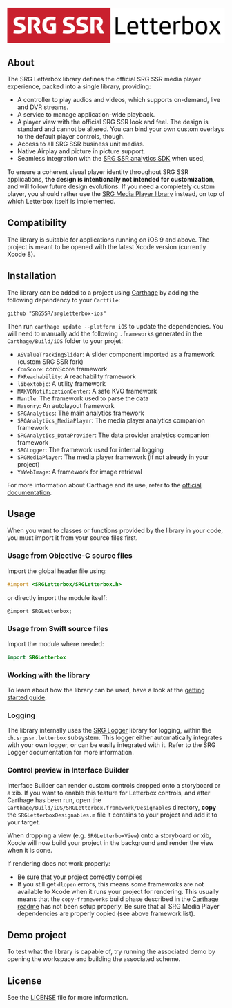 ![SRG Letterbox logo](README-images/logo.png)

## About

The SRG Letterbox library defines the official SRG SSR media player experience, packed into a single library, providing:

* A controller to play audios and videos, which supports on-demand, live and DVR streams.
* A service to manage application-wide playback. 
* A player view with the official SRG SSR look and feel. The design is standard and cannot be altered. You can bind your own custom overlays to the default player controls, though.
* Access to all SRG SSR business unit medias.
* Native Airplay and picture in picture support.
* Seamless integration with the [SRG SSR analytics SDK](https://github.com/SRGSSR/srganalytics-ios) when used,

To ensure a coherent visual player identity throughout SRG SSR applications, **the design is intentionally not intended for customization**, and will follow future design evolutions. If you need a completely custom player, you should rather use the [SRG Media Player library](https://github.com/SRGSSR/SRGMediaPlayer-iOS) instead, on top of which Letterbox itself is implemented.

## Compatibility

The library is suitable for applications running on iOS 9 and above. The project is meant to be opened with the latest Xcode version (currently Xcode 8).

## Installation

The library can be added to a project using [Carthage](https://github.com/Carthage/Carthage)  by adding the following dependency to your `Cartfile`:
    
```
github "SRGSSR/srgletterbox-ios"
```

Then run `carthage update --platform iOS` to update the dependencies. You will need to manually add the following `.framework`s generated in the `Carthage/Build/iOS` folder to your projet:

  * `ASValueTrackingSlider`: A slider component imported as a framework (custom SRG SSR fork)
  * `ComScore`: comScore framework
  * `FXReachability`: A reachability framework
  * `libextobjc`: A utility framework
  * `MAKVONotificationCenter`: A safe KVO framework
  * `Mantle`:  The framework used to parse the data
  * `Masonry`: An autolayout framework
  * `SRGAnalytics`: The main analytics framework
  * `SRGAnalytics_MediaPlayer`: The media player analytics companion framework
  * `SRGAnalytics_DataProvider`: The data provider analytics companion framework
  * `SRGLogger`: The framework used for internal logging
  * `SRGMediaPlayer`: The media player framework (if not already in your project)
  * `YYWebImage`: A framework for image retrieval

For more information about Carthage and its use, refer to the [official documentation](https://github.com/Carthage/Carthage).

## Usage

When you want to classes or functions provided by the library in your code, you must import it from your source files first.

### Usage from Objective-C source files

Import the global header file using:

```objective-c
#import <SRGLetterbox/SRGLetterbox.h>
```

or directly import the module itself:

```objective-c
@import SRGLetterbox;
```

### Usage from Swift source files

Import the module where needed:

```swift
import SRGLetterbox
```

### Working with the library

To learn about how the library can be used, have a look at the [getting started guide](Documentation/Getting-started.md).

### Logging

The library internally uses the [SRG Logger](https://github.com/SRGSSR/srglogger-ios) library for logging, within the `ch.srgssr.letterbox` subsystem. This logger either automatically integrates with your own logger, or can be easily integrated with it. Refer to the SRG Logger documentation for more information.

### Control preview in Interface Builder

Interface Builder can render custom controls dropped onto a storyboard or a xib. If you want to enable this feature for Letterbox controls, and after Carthage has been run, open the `Carthage/Build/iOS/SRGLetterbox.framework/Designables` directory, **copy** the `SRGLetterboxDesignables.m` file it contains to your project and add it to your target.

When dropping a view (e.g. `SRGLetterboxView`) onto a storyboard or xib, Xcode will now build your project in the background and render the view when it is done.

If rendering does not work properly:

* Be sure that your project correctly compiles
* If you still get `dlopen` errors, this means some frameworks are not available to Xcode when it runs your project for rendering. This usually means that the `copy-frameworks` build phase described in the [Carthage readme](https://github.com/Carthage/Carthage#getting-started) has not been setup properly. Be sure that all SRG Media Player dependencies are properly copied (see above framework list).

## Demo project

To test what the library is capable of, try running the associated demo by opening the workspace and building the associated scheme.

## License

See the [LICENSE](LICENSE) file for more information.
